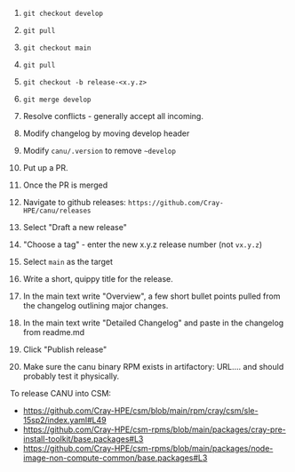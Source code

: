 1. `git checkout develop`
2. `git pull`
3. `git checkout main`
4. `git pull`
5. `git checkout -b release-<x.y.z>`
6. `git merge develop`
7. Resolve conflicts - generally accept all incoming.
8. Modify changelog by moving develop header
9. Modify `canu/.version` to remove `~develop`
10. Put up a PR.
11. Once the PR is merged 
12. Navigate to github releases: `https://github.com/Cray-HPE/canu/releases`
13. Select "Draft a new release"
14. "Choose a tag" - enter the new x.y.z release number (not `vx.y.z`)
15. Select `main` as the target
16. Write a short, quippy title for the release.
17. In the main text write "Overview", a few short bullet points pulled from the changelog outlining major changes.
18. In the main text write "Detailed Changelog" and paste in the changelog from readme.md
19. Click "Publish release"

20. Make sure the canu binary RPM exists in artifactory:  URL.... and should probably test it physically.

To release CANU into CSM:
* https://github.com/Cray-HPE/csm/blob/main/rpm/cray/csm/sle-15sp2/index.yaml#L49
* https://github.com/Cray-HPE/csm-rpms/blob/main/packages/cray-pre-install-toolkit/base.packages#L3
* https://github.com/Cray-HPE/csm-rpms/blob/main/packages/node-image-non-compute-common/base.packages#L3


